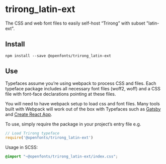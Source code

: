 
# trirong_latin-ext

The CSS and web font files to easily self-host “Trirong” with subset "latin-ext".

## Install

`npm install --save @openfonts/trirong_latin-ext`

## Use

Typefaces assume you’re using webpack to process CSS and files. Each typeface
package includes all necessary font files (woff2, woff) and a CSS file with
font-face declarations pointing at these files.

You will need to have webpack setup to load css and font files. Many tools built
with Webpack will work out of the box with Typefaces such as [Gatsby](https://github.com/gatsbyjs/gatsby)
and [Create React App](https://github.com/facebookincubator/create-react-app).

To use, simply require the package in your project’s entry file e.g.

```javascript
// Load Trirong typeface
require('@openfonts/trirong_latin-ext')
```

Usage in SCSS:
```scss
@import "~@openfonts/trirong_latin-ext/index.css";
```
